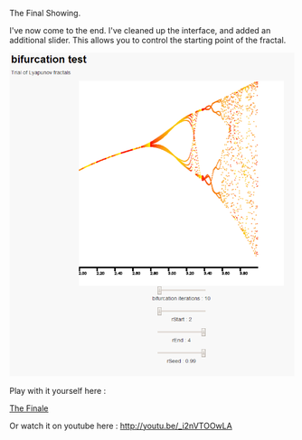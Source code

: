 The Final Showing.

I've now come to the end. I've cleaned up the interface, and added an additional slider.
This allows you to control the starting point of the fractal.


![Finale](../project_images/finale.PNG?raw=true "Finale")

Play with it yourself here : 

[The Finale](http://macavalon.com/devart/Finale/bifurcationtest.html "The Finale")

Or watch it on youtube here  :  http://youtu.be/_i2nVTOOwLA